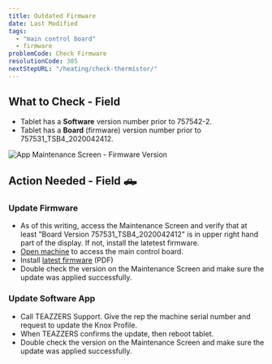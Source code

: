 ```yaml
---
title: Outdated Firmware
date: Last Modified 
tags:
  - "main control board"
  - firmware
problemCode: Check Firmware
resolutionCode: 305
nextStepURL: "/heating/check-thermistor/"
---
```

## What to Check - Field

- Tablet has a **Software** version number prior to 757542-2.
- Tablet has a **Board** (firmware) version number prior to 757531_TSB4_2020042412.

![App Maintenance Screen - Firmware Version](/images/app-maintenance-screen-bluetooth-paired.jpg)

## Action Needed - Field 🛻

### Update Firmware
- As of this writing, access the Maintenance Screen  and verify that at least "Board Version 757531_TSB4_2020042412" is in upper right hand part of the display. If not, install the latetest firmware.
- [Open machine](/smartbrew/kb/open-smartbrew/) to access the main control board.
- Install [latest firmware](/pdf/update-firmware.pdf) (PDF)
- Double check the version on the Maintenance Screen and make sure the update was applied successfully.

### Update Software App
- Call TEAZZERS Support. Give the rep the machine serial number and request to update the Knox Profile.
- When TEAZZERS confirms the update, then reboot tablet.
- Double check the version on the Maintenance Screen and make sure the update was applied successfully.